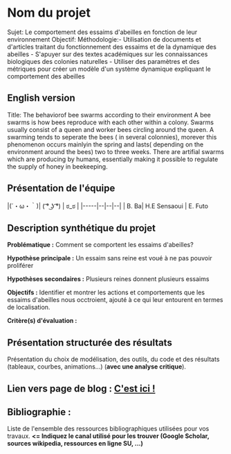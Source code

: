 # Nom du projet

Sujet: Le comportement des essaims d'abeilles en fonction de leur environnement
Objectif:
Méthodologie:- Utilisation de documents et d'articles traitant du fonctionnement des essaims et de la dynamique des abeilles
             - S'apuyer sur des textes académiques sur les connaissances biologiques des colonies naturelles
             - Utiliser des paramètres et des métriques pour créer un modèle d'un système dynamique expliquant le comportement des abeilles

## English version

Title: The behaviorof bee swarms according to their environment
A bee swarms is how bees reproduce with each other within a colony.
Swarms usually consist of a queen and worker bees circling around the queen. A swarming tends to seperate the bees ( in several colonnies), morever this phenomenon occurs mainlyin the spring and lasts( depending on the environment around the bees) two to three weeks. There are artifial swarms which are producing by humans, essentially making it possible to regulate the supply of honey in beekeeping.

## Présentation de l'équipe

|(´・ω・｀)| ( ͡° ͜ʖ ͡°) | ಠ_ಠ | 
|-----|--|--|--|
| B. Ba| H.E Sensaoui | E. Futo 


## Description synthétique du projet

**Problématique :** Comment se comportent les essaims d'abeilles?

**Hypothèse principale :** Un essaim sans reine est voué à ne pas pouvoir proliférer

**Hypothèses secondaires :** Plusieurs reines donnent plusieurs essaims

**Objectifs :** Identifier et montrer les actions et comportements que les essaims d'abeilles nous occtroient, ajouté à ce qui leur entourent en termes de localisation.

**Critère(s) d'évaluation :** 

## Présentation structurée des résultats

Présentation du choix de modélisation, des outils, du code et des résultats (tableaux, courbes, animations...) (**avec une analyse critique**).

## Lien vers page de blog : <a href="https://github.com/DYNAMIC-G4-MIPI-23-5B/Eric-Houssam-Boubacar/blob/3c3086bcaf3b653f8a8c68faa3e3debc2d92db41/blog.md"> C'est ici ! </a>

## Bibliographie :

Liste de l'ensemble des ressources bibliographiques utilisées pour vos travaux. **<= Indiquez le canal utilisé pour les trouver (Google Scholar, sources wikipedia, ressources en ligne SU, ...)**
